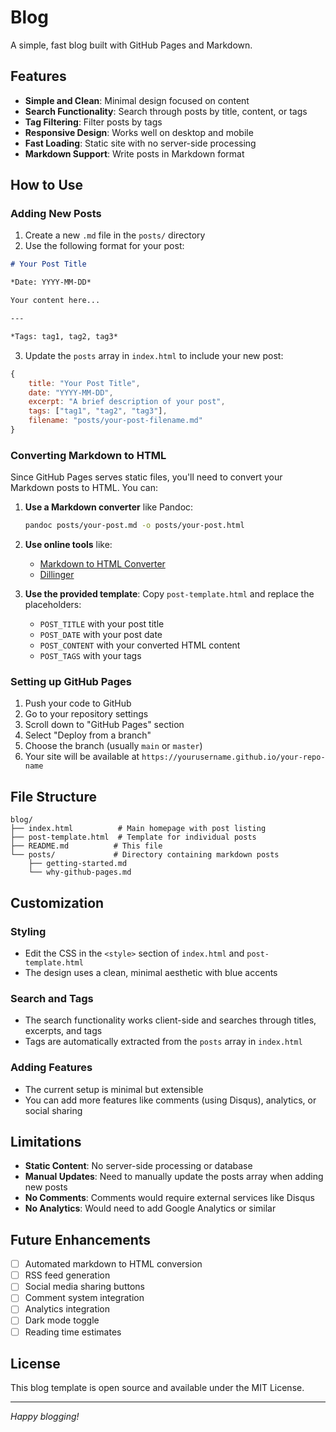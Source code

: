 # Blog

A simple, fast blog built with GitHub Pages and Markdown.

## Features

- **Simple and Clean**: Minimal design focused on content
- **Search Functionality**: Search through posts by title, content, or tags
- **Tag Filtering**: Filter posts by tags
- **Responsive Design**: Works well on desktop and mobile
- **Fast Loading**: Static site with no server-side processing
- **Markdown Support**: Write posts in Markdown format

## How to Use

### Adding New Posts

1. Create a new `.md` file in the `posts/` directory
2. Use the following format for your post:

```markdown
# Your Post Title

*Date: YYYY-MM-DD*

Your content here...

---

*Tags: tag1, tag2, tag3*
```

3. Update the `posts` array in `index.html` to include your new post:

```javascript
{
    title: "Your Post Title",
    date: "YYYY-MM-DD",
    excerpt: "A brief description of your post",
    tags: ["tag1", "tag2", "tag3"],
    filename: "posts/your-post-filename.md"
}
```

### Converting Markdown to HTML

Since GitHub Pages serves static files, you'll need to convert your Markdown posts to HTML. You can:

1. **Use a Markdown converter** like Pandoc:
   ```bash
   pandoc posts/your-post.md -o posts/your-post.html
   ```

2. **Use online tools** like:
   - [Markdown to HTML Converter](https://www.markdowntohtml.com/)
   - [Dillinger](https://dillinger.io/)

3. **Use the provided template**: Copy `post-template.html` and replace the placeholders:
   - `POST_TITLE` with your post title
   - `POST_DATE` with your post date
   - `POST_CONTENT` with your converted HTML content
   - `POST_TAGS` with your tags

### Setting up GitHub Pages

1. Push your code to GitHub
2. Go to your repository settings
3. Scroll down to "GitHub Pages" section
4. Select "Deploy from a branch"
5. Choose the branch (usually `main` or `master`)
6. Your site will be available at `https://yourusername.github.io/your-repo-name`

## File Structure

```
blog/
├── index.html          # Main homepage with post listing
├── post-template.html  # Template for individual posts
├── README.md          # This file
└── posts/             # Directory containing markdown posts
    ├── getting-started.md
    └── why-github-pages.md
```

## Customization

### Styling
- Edit the CSS in the `<style>` section of `index.html` and `post-template.html`
- The design uses a clean, minimal aesthetic with blue accents

### Search and Tags
- The search functionality works client-side and searches through titles, excerpts, and tags
- Tags are automatically extracted from the `posts` array in `index.html`

### Adding Features
- The current setup is minimal but extensible
- You can add more features like comments (using Disqus), analytics, or social sharing

## Limitations

- **Static Content**: No server-side processing or database
- **Manual Updates**: Need to manually update the posts array when adding new posts
- **No Comments**: Comments would require external services like Disqus
- **No Analytics**: Would need to add Google Analytics or similar

## Future Enhancements

- [ ] Automated markdown to HTML conversion
- [ ] RSS feed generation
- [ ] Social media sharing buttons
- [ ] Comment system integration
- [ ] Analytics integration
- [ ] Dark mode toggle
- [ ] Reading time estimates

## License

This blog template is open source and available under the MIT License.

---

*Happy blogging!* 